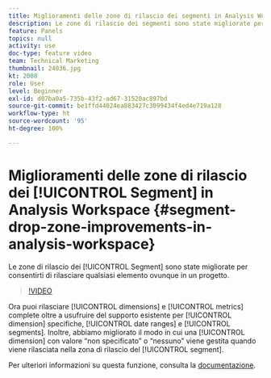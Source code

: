 ```yaml
---
title: Miglioramenti delle zone di rilascio dei segmenti in Analysis Workspace
description: Le zone di rilascio dei segmenti sono state migliorate per consentirti di rilasciare qualsiasi elemento ovunque in un progetto.
feature: Panels
topics: null
activity: use
doc-type: feature video
team: Technical Marketing
thumbnail: 24036.jpg
kt: 2008
role: User
level: Beginner
exl-id: d07ba0a5-735b-43f2-ad67-31520ac897bd
source-git-commit: be1ffd44024ea883427c3099434f4ed4e719a128
workflow-type: ht
source-wordcount: '95'
ht-degree: 100%

---
```


# Miglioramenti delle zone di rilascio dei [!UICONTROL Segment] in Analysis Workspace {#segment-drop-zone-improvements-in-analysis-workspace}

Le zone di rilascio dei [!UICONTROL Segment] sono state migliorate per consentirti di rilasciare qualsiasi elemento ovunque in un progetto.

>[!VIDEO](https://video.tv.adobe.com/v/24036/?quality=12)

Ora puoi rilasciare [!UICONTROL dimensions] e [!UICONTROL metrics] complete oltre a usufruire del supporto esistente per [!UICONTROL dimension] specifiche, [!UICONTROL date ranges] e [!UICONTROL segments]. Inoltre, abbiamo migliorato il modo in cui una [!UICONTROL dimension] con valore “non specificato” o “nessuno” viene gestita quando viene rilasciata nella zona di rilascio del [!UICONTROL segment].

Per ulteriori informazioni su questa funzione, consulta la [documentazione](https://experienceleague.adobe.com/docs/analytics/analyze/analysis-workspace/components/t-freeform-project-segment.html?lang=it).
